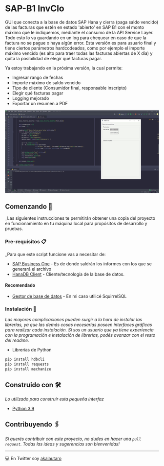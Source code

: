 # SAP-B1 InvClo

GUI que conecta a la base de datos SAP Hana y cierra (paga saldo vencido) de las facturas que estén en estado 'abierto' en SAP B1 con el monto máximo que le indiquemos, mediante el consumo de la API Service Layer. Todo esto lo va guardando en un log para chequear en caso de que la factura no se pague o haya algún error.
Esta versión es para usuario final y tiene ciertos parámetros hardcodeados, como por ejemplo el importe máximo vencido (es alto para traer todas las facturas abiertas de X día) y quita la posibilidad de elegir qué facturas pagar.

Ya estoy trabajando en la próxima versión, la cual permite:
* Ingresar rango de fechas
* Importe máximo de saldo vencido
* Tipo de cliente (Consumidor final, responsable inscripto)
* Elegir qué facturas pagar
* Logging mejorado
* Exportar un resumen a PDF

![](Animation.gif)

## Comenzando 🚀

_Las siguientes instrucciones te permitirán obtener una copia del proyecto en funcionamiento en tu máquina local para propósitos de desarrollo y pruebas.

### Pre-requisitos 📋

_Para que este script funcione vas a necesitar de:

* [SAP Business One](https://www.sap.com/latinamerica/products/business-one.html) - Es de donde saldrán los informes con los que se generará el archivo
* [HanaDB Client](https://www.sap.com/latinamerica/products/hana.html) - Cliente/tecnología de la base de datos.
#### Recomendado
* [Gestor de base de datos](http://squirrel-sql.sourceforge.net/) - En mi caso utilicé SquirrelSQL

### Instalación 🔧

_Las mayores complicaciones pueden surgir a la hora de instalar las librerías, ya que las demás cosas necesarias poseen interfaces gráficas para realizar cada instalación.
Si sos un usuario que ya tiene experiencia con la programación e instalación de librerías, podés avanzar con el resto del readme._

* Librerías de Python

```
pip install hdbcli
pip install requests
pip install mechanize
```

## Construido con 🛠️

_Lo utilizado para construir esta pequeña interfaz_

* [Python 3.9](https://www.python.org/)

## Contribuyendo 🖇️

_Si querés contribuir con este proyecto, no dudes en hacer una ```pull request```. Todas las ideas y sugerencias son bienvenidas!_

---
💻 En Twitter soy [akalautaro](www.twitter.com/akalautaro)

